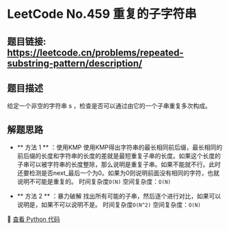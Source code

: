 # LeetCode No.459 重复的子字符串

## 题目链接: https://leetcode.cn/problems/repeated-substring-pattern/description/

## 题目描述
给定一个非空的字符串 s ，检查是否可以通过由它的一个子串重复多次构成。

## 解题思路
- ** 方法 1 ** ：使用KMP
使用KMP得出字符串的最长相同前后缀，最长相同的前后缀的长度和字符串的长度的差就是最短重复子串的长度。如果这个长度的子串可以被字符串的长度整除，那么说明是重复子串。如果不能就不行。此时还要检测是否next_最后一个为0。如果为0则说明前面没有相同的字符，也就说明不可能是重复的。
时间复杂度`O(N)` 
空间复杂度：`O(N)`

- ** 方法 2 ** ：暴力破解
找出所有可能的子串，然后逐个进行对比，如果可以说明是，如果不可以说明不是。
时间复杂度`O(N^2)` 
空间复杂度：`O(N)`



📌 [查看 Python 代码](../solutions/python/No_459_重复的子字符串.py)